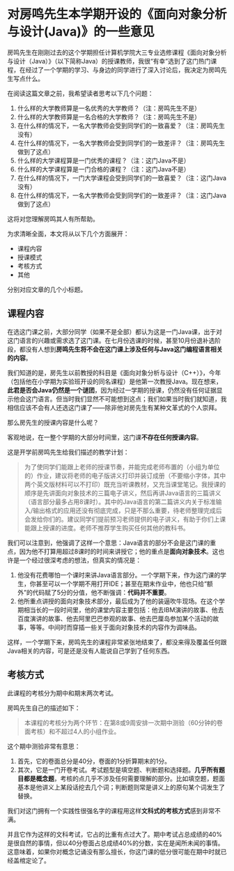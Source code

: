 # 对房鸣先生本学期开设的《面向对象分析与设计(Java)》的一些意见

房鸣先生在刚刚过去的这个学期担任计算机学院大三专业选修课程《面向对象分析与设计（Java）》（以下简称Java）的授课教师，我很“有幸”选到了这门热门课程，在经过了一个学期的学习、与身边的同学进行了深入讨论后，我决定为房鸣先生写点什么。

在阅读这篇文章之前，我希望读者思考以下几个问题：

1. 什么样的大学教师算是一名优秀的大学教师？（注：房鸣先生不是）
2. 什么样的大学教师算是一名合格的大学教师？（注：房鸣先生不是）
3. 在什么样的情况下，一名大学教师会受到同学们的一致喜爱？（注：房鸣先生没有）
4. 在什么样的情况下，一名大学教师会受到同学们的一致差评？（注：房鸣先生做到了这点）
5. 什么样的大学课程算是一门优秀的课程？（注：这门Java不是）
6. 什么样的大学课程算是一门合格的课程？（注：这门Java不是）
7. 在什么样的情况下，一门大学课程会受到同学们的一致喜爱？（注：这门Java没有）
8. 在什么样的情况下，一名大学教师会受到同学们的一致差评？（注：这门Java做到了这点）

这将对您理解房鸣其人有所帮助。

为求清晰全面，本文将从以下几个方面展开：

* 课程内容
* 授课模式
* 考核方式
* 其他

分别对应文章的几个小标题。

## 课程内容

在选这门课之前，大部分同学（如果不是全部）都认为这是一门Java课，出于对这门语言的兴趣或需求选了这门课。在七月份选课的时候，甚至10月份退补选阶段，都没有人想到**房鸣先生将不会在这门课上涉及任何与Java这门编程语言相关的内容**。

我们知道的是，房先生以前教授的科目是《面向对象分析与设计（C++）》，今年（包括他在小学期为实验班开设的同名课程）是他第一次教授Java。现在想来，**此君是否会Java仍然是一个谜团**，因为经过一学期的授课，仍然没有任何证据显示他会这门语言。但当时我们显然不可能想到这点；我们如果当时我们就知道，我相信应该不会有人还选这门课了——除非他对房先生有某种文革式的个人崇拜。

那么房先生的授课内容是什么呢？

客观地说，在一整个学期的大部分时间里，这门课**不存在任何授课内容**。

这是开学前房鸣先生给我们描述的教学计划：

> 为了使同学们能跟上老师的授课节奏，并能完成老师布置的（小组为单位的）作业，建议将老师的电子版讲义打印并装订成册（不要缩小字体，其中两个英文版材料可以不打印）既充当听课教材，又充当课堂笔记。我授课的顺序是先讲面向对象技术的三篇电子讲义，然后再讲Java语言的三篇讲义（语言部分最多占用8课时）。其中的Java语言的第二篇讲义内关于标准输入/输出格式的应用还没有彻底完成，只是不那么重要，待老师整理完成后会发给你们的。建议同学们提前预习老师提供的电子讲义，有助于你们上课能跟上授课的进度。老师不推荐学生购买任何其他的教科书。

我们可以注意到，他强调了这样一个意思：Java语言的部分不会是这门课的重点，因为他不打算用超过8课时的时间来讲授它；他的重点是**面向对象技术**。这也许是一个经过很深考虑的想法，但真实的情况是：

1. 他没有花费哪怕一个课时来讲Java语言部分。一个学期下来，作为这门课的学生，你甚至可以一个学期不用打开IDE；甚至在期末作业中，他也只给“额外”的代码赋了5分的分值，他不断强调：**代码并不重要**。
2. 他所重点讲授的面向对象技术部分，最后成为了他的装逼吹牛现场。在这个学期相当长的一段时间里，他的课堂内容主要包括：他去IBM演讲的故事、他去百度演讲的故事、他去阿里巴巴参观的故事、他去巴厘岛参加某个活动的故事，等等。中间时而穿插一些关于面向对象技术的内容作为调味品。

这样，一个学期下来，房鸣先生的课程非常紧张地结束了，都没来得及覆盖任何跟Java相关的内容，可是还是没有人能说自己学到了任何东西。

## 考核方式

此课程的考核分为期中和期末两次考试。

房鸣先生自己的描述如下：

> 本课程的考核分为两个环节：在第8或9周安排一次期中测验（60分钟的卷面考核）和不超过4人的小组作业。

这个期中测验非常有意思：

1. 首先，它的卷面总分是40分，卷面的1分折算期末的1分。
2. 其次，它是一门开卷考试。考试题型是填空题、判断题和选择题。**几乎所有题目都是概念题**，考核的点几乎不涉及任何需要理解的部分。比如填空题，题面基本是他讲义上某段话挖去几个词；判断题则常是讲义上的原句某个词发生了替换。

我们对这门拥有一个实践性很强名字的课程用这样**文科式的考核方式**感到非常不满。

并且它作为这样的文科考试，它占的比重有点过大了。期中考试占总成绩的40%是很自然的事情，但以40分卷面占总成绩40%的分数，实在是闻所未闻的事情。这意味着，如果你对概念记诵没有那么擅长，你这门课的低分很可能在期中时就已经盖棺定论了。

